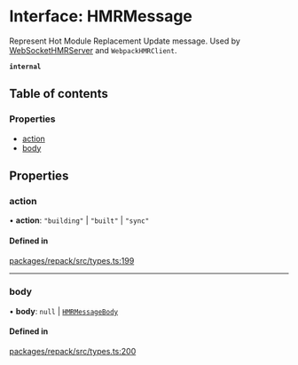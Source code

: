 # Interface: HMRMessage

Represent Hot Module Replacement Update message.
Used by [WebSocketHMRServer](../classes/WebSocketHMRServer.md) and `WebpackHMRClient`.

**`internal`**

## Table of contents

### Properties

- [action](./HMRMessage.md#action)
- [body](./HMRMessage.md#body)

## Properties

### action

• **action**: ``"building"`` \| ``"built"`` \| ``"sync"``

#### Defined in

[packages/repack/src/types.ts:199](https://github.com/callstack/repack/blob/a78f6b9/packages/repack/src/types.ts#L199)

___

### body

• **body**: ``null`` \| [`HMRMessageBody`](./HMRMessageBody.md)

#### Defined in

[packages/repack/src/types.ts:200](https://github.com/callstack/repack/blob/a78f6b9/packages/repack/src/types.ts#L200)
